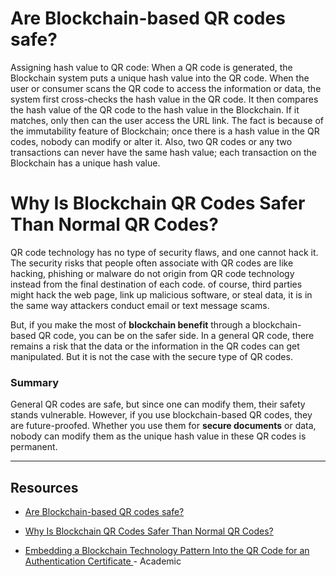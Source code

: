 # Are Blockchain-based QR codes safe?

Assigning hash value to QR code: When a QR code is generated, the Blockchain system puts a unique hash value into the QR code. When the user or consumer scans the QR code to access the information or data, the system first cross-checks the hash value in the QR code. It then compares the hash value of the QR code to the hash value in the Blockchain. If it matches, only then can the user access the URL link. The fact is because of the immutability feature of Blockchain; once there is a hash value in the QR codes, nobody can modify or alter it. Also, two QR codes or any two transactions can never have the same hash value; each transaction on the Blockchain has a unique hash value.

# Why Is Blockchain QR Codes Safer Than Normal QR Codes?

QR code technology has no type of security flaws, and one cannot hack it. The security risks that people often associate with QR codes are like hacking, phishing or malware do not origin from QR code technology instead from the final destination of each code. of course, third parties might hack the web page, link up malicious software, or steal data, it is in the same way attackers conduct email or text message scams.

But, if you make the most of **blockchain benefit** through a blockchain-based QR code, you can be on the safer side. In a general QR code, there remains a risk that the data or the information in the QR codes can get manipulated. But it is not the case with the secure type of QR codes.

### **Summary**

General QR codes are safe, but since one can modify them, their safety stands vulnerable. However, if you use blockchain-based QR codes, they are future-proofed. Whether you use them for **secure documents** or data, nobody can modify them as the unique hash value in these QR codes is permanent.

---
## Resources

- <a href="https://medium.com/techskill-brew/are-blockchain-based-qr-codes-safe-part-27-d4ccd751a3d6">Are Blockchain-based QR codes safe?</a>

- <a href="https://proofeasy.io/blockchain-qr-codes-safer-than-normal-qr-codes/">Why Is Blockchain QR Codes Safer Than Normal QR Codes?</a>

- <a href="https://www.researchgate.net/publication/352481677_Embedding_a_Blockchain_Technology_Pattern_Into_the_QR_Code_for_an_Authentication_Certificate"> Embedding a Blockchain Technology Pattern Into the QR Code for an Authentication Certificate </a> - Academic